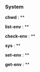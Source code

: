 ### System

**chwd** : **

**list-env** : **

**check-env** : **

**sys** : **

**set-env** : **

**get-env** : **


